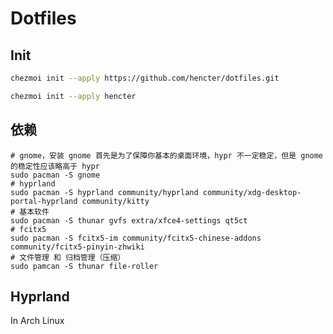 # Dotfiles

## Init

```bash
chezmoi init --apply https://github.com/hencter/dotfiles.git
```

```bash
chezmoi init --apply hencter
```

## 依赖

```
# gnome，安装 gnome 首先是为了保障你基本的桌面环境，hypr 不一定稳定，但是 gnome 的稳定性应该略高于 hypr
sudo pacman -S gnome
# hyprland 
sudo pacman -S hyprland community/hyprland community/xdg-desktop-portal-hyprland community/kitty
# 基本软件
sudo pacman -S thunar gvfs extra/xfce4-settings qt5ct
# fcitx5
sudo pacman -S fcitx5-im community/fcitx5-chinese-addons community/fcitx5-pinyin-zhwiki
# 文件管理 和 归档管理（压缩）
sudo pamcan -S thunar file-roller

```

## Hyprland

In Arch Linux
